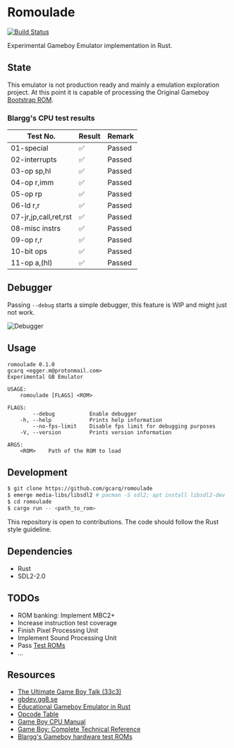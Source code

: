 # Romoulade
[![Build Status](https://travis-ci.org/gcarq/romoulade.svg?branch=master)](https://travis-ci.org/gcarq/romoulade)

Experimental Gameboy Emulator implementation in Rust.


## State

This emulator is not production ready and mainly a emulation exploration project.
At this point it is capable of processing the Original Gameboy [Bootstrap ROM](https://gbdev.gg8.se/wiki/articles/Gameboy_Bootstrap_ROM).


### Blargg's CPU test results

| Test No.              | Result  | Remark           |
| --------------------- | ------- | ---------------- |
| 01-special            | ✅      | Passed           |
| 02-interrupts         | ✅      | Passed           |
| 03-op sp,hl           | ✅      | Passed           |
| 04-op r,imm           | ✅      | Passed           |
| 05-op rp              | ✅      | Passed           |
| 06-ld r,r             | ✅      | Passed           |
| 07-jr,jp,call,ret,rst | ✅      | Passed           |
| 08-misc instrs        | ✅      | Passed           |
| 09-op r,r             | ✅      | Passed           |
| 10-bit ops            | ✅      | Passed           |
| 11-op a,(hl)          | ✅      | Passed           |

## Debugger

Passing `--debug` starts a simple debugger,
this feature is WIP and might just not work.

![Debugger](https://imgur.com/ui3tFwm)


## Usage
```
romoulade 0.1.0
gcarq <egger.m@protonmail.com>
Experimental GB Emulator

USAGE:
    romoulade [FLAGS] <ROM>

FLAGS:
        --debug           Enable debugger
    -h, --help            Prints help information
        --no-fps-limit    Disable fps limit for debugging purposes
    -V, --version         Prints version information

ARGS:
    <ROM>    Path of the ROM to load
```

## Development

```sh
$ git clone https://github.com/gcarq/romoulade
$ emerge media-libs/libsdl2 # pacman -S sdl2; apt install libsdl2-dev
$ cd romoulade
$ cargo run -- <path_to_rom>
```

This repository is open to contributions.
The code should follow the Rust style guideline.


## Dependencies

* Rust
* SDL2-2.0

## TODOs

 - ROM banking: Implement MBC2+
 - Increase instruction test coverage
 - Finish Pixel Processing Unit
 - Implement Sound Processing Unit
 - Pass [Test ROMs](https://gbdev.gg8.se/files/roms/blargg-gb-tests/)
 - ...


## Resources

* [The Ultimate Game Boy Talk (33c3)](https://www.youtube.com/watch?v=HyzD8pNlpwI)
* [gbdev.gg8.se](https://gbdev.gg8.se/)
* [Educational Gameboy Emulator in Rust](https://github.com/rylev/DMG-01)
* [Opcode Table](https://izik1.github.io/gbops/)
* [Game Boy CPU Manual](http://marc.rawer.de/Gameboy/Docs/GBCPUman.pdf)
* [Game Boy: Complete Technical Reference](https://gekkio.fi/files/gb-docs/gbctr.pdf)
* [Blargg's Gameboy hardware test ROMs](https://github.com/retrio/gb-test-roms)
